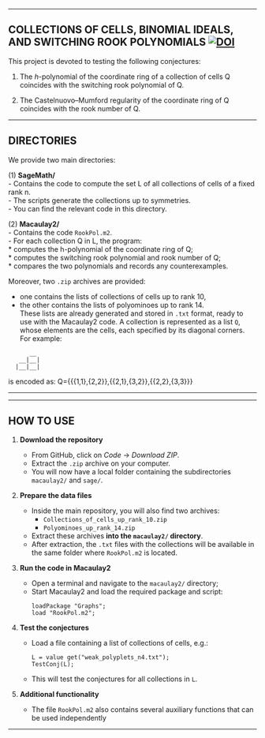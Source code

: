 ---------------------------------------------------------------------------------------------------
 COLLECTIONS OF CELLS, BINOMIAL IDEALS, AND SWITCHING ROOK POLYNOMIALS 
[![DOI](https://zenodo.org/badge/1055459624.svg)](https://doi.org/10.5281/zenodo.17108919)
---------------------------------------------------------------------------------------------------

This project is devoted to testing the following conjectures:

   1. The $h$-polynomial of the coordinate ring of a collection of cells Q 
      coincides with the switching rook polynomial of Q.

   2. The Castelnuovo–Mumford regularity of the coordinate ring of Q 
      coincides with the rook number of Q.

---------------------------------------------------------------------------------------------------
 DIRECTORIES
---------------------------------------------------------------------------------------------------

We provide two main directories:

(1) **SageMath/**  
    - Contains the code to compute the set L of all collections of cells of a fixed rank n.  
    - The scripts generate the collections up to symmetries.  
    - You can find the relevant code in this directory.

(2) **Macaulay2/**  
    - Contains the code `RookPol.m2`.  
    - For each collection Q in L, the program:  
        * computes the h-polynomial of the coordinate ring of Q;  
        * computes the switching rook polynomial and rook number of Q;  
        * compares the two polynomials and records any counterexamples.

Moreover, two `.zip` archives are provided:  
- one contains the lists of collections of cells up to rank 10,  
- the other contains the lists of polyominoes up to rank 14.  
These lists are already generated and stored in `.txt` format, ready to use with the Macaulay2 code.
A collection is represented as a list `Q`, whose elements are the cells, each specified by its diagonal corners. For example:
```
      __
   __|__|
  |__|__|

 ``` 
is encoded as:  Q={{{1,1},{2,2}},{{2,1},{3,2}},{{2,2},{3,3}}} 

---------------------------------------------------------------------------------------------------

---------------------------------------------------------------------------------------------------
 HOW TO USE
---------------------------------------------------------------------------------------------------

1. **Download the repository**  
   - From GitHub, click on *Code* → *Download ZIP*.  
   - Extract the `.zip` archive on your computer.  
   - You will now have a local folder containing the subdirectories `macaulay2/` and `sage/`.

2. **Prepare the data files**  
   - Inside the main repository, you will also find two archives:  
       * `Collections_of_cells_up_rank_10.zip`  
       * `Polyominoes_up_rank_14.zip`  
   - Extract these archives **into the `macaulay2/` directory**.  
   - After extraction, the `.txt` files with the collections will be available in the same folder where `RookPol.m2` is located.

3. **Run the code in Macaulay2**  
   - Open a terminal and navigate to the `macaulay2/` directory;
   - Start Macaulay2 and load the required package and script:  
     ```
     loadPackage "Graphs";
     load "RookPol.m2";
     ```

4. **Test the conjectures**  
   - Load a file containing a list of collections of cells, e.g.:
     ```
     L = value get("weak_polyplets_n4.txt");
     TestConj(L);
     ```
   - This will test the conjectures for all collections in `L`.

5. **Additional functionality**  
   - The file `RookPol.m2` also contains several auxiliary functions that can be used independently

---

